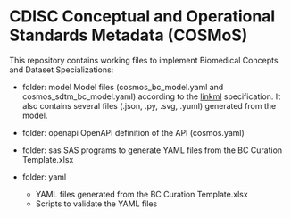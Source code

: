 # CDISC Conceptual and Operational Standards Metadata (COSMoS)

This repository contains working files to implement Biomedical Concepts and Dataset Specializations:

- folder: model
  Model files (cosmos_bc_model.yaml and cosmos_sdtm_bc_model.yaml) according to the [linkml](https://linkml.io/linkml/) specification. 
  It also contains several files (.json, .py, .svg, .yuml) generated from the model.

- folder: openapi
  OpenAPI definition of the API (cosmos.yaml)

- folder: sas
  SAS programs to generate YAML files from the BC Curation Template.xlsx

- folder: yaml  
  - YAML files generated from the BC Curation Template.xlsx
  - Scripts to validate the YAML files

